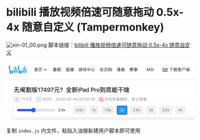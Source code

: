 # bilibili 播放视频倍速可随意拖动 0.5x-4x 随意自定义 (Tampermonkey)

![xin-01_00.png](https://www.tampermonkey.net/favicon.ico)
脚本链接：[bilibili 播放视频倍速可随意拖动 0.5x-4x 随意自定义](https://greasyfork.org/zh-CN/scripts/494895-bilibili%E6%92%AD%E6%94%BE%E8%A7%86%E9%A2%91%E5%80%8D%E9%80%9F%E5%8F%AF%E9%9A%8F%E6%84%8F%E6%8B%96%E5%8A%A8-0-5x-4x-%E9%9A%8F%E6%84%8F%E8%87%AA%E5%AE%9A%E4%B9%89)

![xin-01_00.png](showimg.png)

复制 `index.js` 内文件，粘贴入油猴新建用户脚本即可使用
